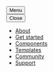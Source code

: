 <nav class="au-main-nav au-main-nav--dark" aria-label="main">
  <div class="container">
    <div class="row">
      <div class="col-md-12">
        <div id="main-nav-default--dark" class="au-main-nav__content">
          <button
            aria-controls="main-nav-default--dark"
            class="au-main-nav__toggle au-main-nav__toggle--open"
            onClick="return AU.mainNav.Toggle( this )">
            Menu
          </button>
          <div class="au-main-nav__menu">
            <div class="au-main-nav__menu-inner">
              <div class="au-main-nav__focus-trap-top"></div>
              <button
                aria-controls="main-nav-default--dark"
                class="au-main-nav__toggle au-main-nav__toggle--close"
                onClick="return AU.mainNav.Toggle( this )">
                Close
              </button>
              <ul class="au-link-list">
                <li><a href="#">About</a></li>
                <li><a href="#">Get started</a></li>
                <li class="active"><a href="#" aria-current="page">Components</a></li>
                <li><a href="#">Templates</a></li>
                <li><a href="#">Community</a></li>
                <li><a href="#">Support</a></li>
              </ul>
              <div class="au-main-nav__focus-trap-bottom"></div>
            </div>
          </div>
          <div
            class="au-main-nav__overlay"
            aria-controls="main-nav-default--dark"
            onClick="return AU.mainNav.Toggle( this )">
          </div>
        </div>
      </div>
    </div>
  </div>
</nav>
